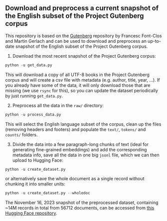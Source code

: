## Download and preprocess a current snapshot of the English subset of the Project Gutenberg corpus
This repository is based on the [Gutenberg](https://github.com/pgcorpus/gutenberg) repository by Francesc Font-Clos and Martin Gerlach and can be used to download and preprocess an up-to-date snapshot of the English subset of the Project Gutenberg corpus.

1. Download the most recent snapshot of the Project Gutenberg corpus: 
```python
python -u get_data.py
```
This will download a copy of all UTF-8 books in the Project Gutenberg corpus and will create a csv file with metadata (e.g. author, title, year, ...). If you already have some of the data, it will only download those that are missing (we use `rsync` for this), so you can update the dataset periodically by just running `get_data.py`.

2. Preprocess all the data in the `raw/` directory:
```python
python -u process_data.py
```
This will select the English language subset of the corpus, clean up the files (removing headers and footers) and populate the `text/`, `tokens/` and `counts/` folders.

3. Divide the data into a few paragraph-long chunks of text (ideal for generating fine-grained embeddings) and add the corresponding metadata info, save all the data in one big `jsonl` file, which we can then upload to Hugging Face:
```python
python -u create_dataset.py
```
or alternatively save the whole document as a single record without chunking it into smaller units:
```python
python -u create_dataset.py --wholedoc
```

The November 16, 2023 snapshot of the preprocessed dataset, containing ~14M records in total from 56712 documents, can be accessed from [this Hugging Face repository](https://huggingface.co/datasets/eminorhan/gutenberg_en).
